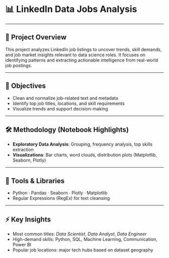 # 📊 LinkedIn Data Jobs Analysis  

---

## 🧠 Project Overview

This project analyzes LinkedIn job listings to uncover trends, skill demands, and job market insights relevant to data science roles. It focuses on identifying patterns and extracting actionable intelligence from real-world job postings.

---

## 🚀 Objectives
- Clean and normalize job-related text and metadata
- Identify top job titles, locations, and skill requirements
- Visualize trends and support decision-making

---

## 🛠 Methodology (Notebook Highlights)

- **Exploratory Data Analysis**: Grouping, frequency analysis, top skills extraction
- **Visualizations**: Bar charts, word clouds, distribution plots (Matplotlib, Seaborn, Plotly)

---

## 📌 Tools & Libraries

- Python · Pandas · Seaborn · Plotly · Matplotlib  
- Regular Expressions (RegEx) for text cleansing  

---

## ⚡ Key Insights

- Most common titles: *Data Scientist*, *Data Analyst*, *Data Engineer*
- High-demand skills: Python, SQL, Machine Learning, Communication, Power BI
- Popular job locations: major tech hubs based on dataset geography  


